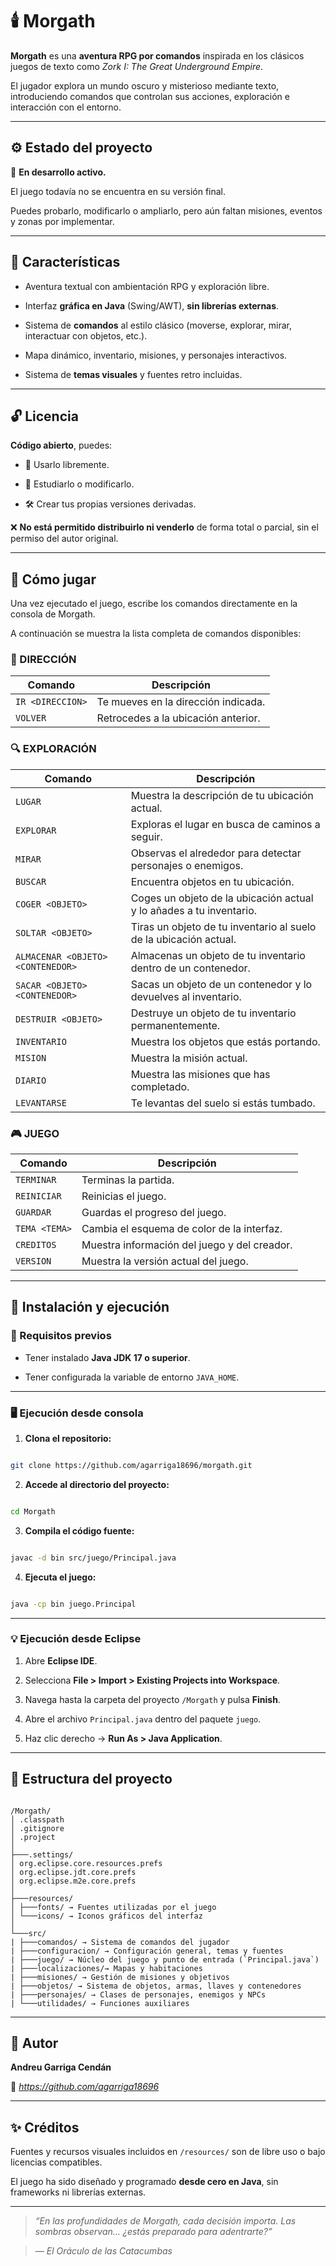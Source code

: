 # 🕯️ Morgath

  

**Morgath** es una **aventura RPG por comandos** inspirada en los clásicos juegos de texto como *Zork I: The Great Underground Empire*.

El jugador explora un mundo oscuro y misterioso mediante texto, introduciendo comandos que controlan sus acciones, exploración e interacción con el entorno.

  

---

  

## ⚙️ Estado del proyecto

  

🚧 **En desarrollo activo.**

El juego todavía no se encuentra en su versión final.

Puedes probarlo, modificarlo o ampliarlo, pero aún faltan misiones, eventos y zonas por implementar.

  

---

  

## 🧩 Características

  

- Aventura textual con ambientación RPG y exploración libre.

- Interfaz **gráfica en Java** (Swing/AWT), **sin librerías externas**.

- Sistema de **comandos** al estilo clásico (moverse, explorar, mirar, interactuar con objetos, etc.).

- Mapa dinámico, inventario, misiones, y personajes interactivos.

- Sistema de **temas visuales** y fuentes retro incluidas.

  

---

  

## 🔓 Licencia

  

**Código abierto**, puedes:

- 📘 Usarlo libremente.

- 🧠 Estudiarlo o modificarlo.

- 🛠️ Crear tus propias versiones derivadas.

  

❌ **No está permitido distribuirlo ni venderlo** de forma total o parcial, sin el permiso del autor original.

  

---

  

## 🧭 Cómo jugar

  

Una vez ejecutado el juego, escribe los comandos directamente en la consola de Morgath.

A continuación se muestra la lista completa de comandos disponibles:

  

### 🧭 DIRECCIÓN

  

| Comando | Descripción |
|----------|--------------|
| `IR <DIRECCION>` | Te mueves en la dirección indicada. |
| `VOLVER` | Retrocedes a la ubicación anterior. |

  

### 🔍 EXPLORACIÓN

  

| Comando | Descripción |
|----------|--------------|
| `LUGAR` | Muestra la descripción de tu ubicación actual. |
| `EXPLORAR` | Exploras el lugar en busca de caminos a seguir. |
| `MIRAR` | Observas el alrededor para detectar personajes o enemigos. |
| `BUSCAR` | Encuentra objetos en tu ubicación. |
| `COGER <OBJETO>` | Coges un objeto de la ubicación actual y lo añades a tu inventario. |
| `SOLTAR <OBJETO>` | Tiras un objeto de tu inventario al suelo de la ubicación actual. |
| `ALMACENAR <OBJETO> <CONTENEDOR>` | Almacenas un objeto de tu inventario dentro de un contenedor. |
| `SACAR <OBJETO> <CONTENEDOR>` | Sacas un objeto de un contenedor y lo devuelves al inventario. |
| `DESTRUIR <OBJETO>` | Destruye un objeto de tu inventario permanentemente. |
| `INVENTARIO` | Muestra los objetos que estás portando. |
| `MISION` | Muestra la misión actual. |
| `DIARIO` | Muestra las misiones que has completado. |
| `LEVANTARSE` | Te levantas del suelo si estás tumbado. |

  

### 🎮 JUEGO

  

| Comando | Descripción |
|----------|--------------|
| `TERMINAR` | Terminas la partida. |
| `REINICIAR` | Reinicias el juego. |
| `GUARDAR` | Guardas el progreso del juego. |
| `TEMA <TEMA>` | Cambia el esquema de color de la interfaz. |
| `CREDITOS` | Muestra información del juego y del creador. |
| `VERSION` | Muestra la versión actual del juego. |

  

---

  

## 💾 Instalación y ejecución

  

### 🔸 Requisitos previos

- Tener instalado **Java JDK 17 o superior**.

- Tener configurada la variable de entorno `JAVA_HOME`.

  

---

  

### 🖥️ Ejecución desde consola

  

1.  **Clona el repositorio:**

```bash

git clone https://github.com/agarriga18696/morgath.git

```

  

2.  **Accede al directorio del proyecto:**

```bash

cd Morgath

```

  

3.  **Compila el código fuente:**

```bash

javac -d bin src/juego/Principal.java

```

  

4.  **Ejecuta el juego:**

```bash

java -cp bin juego.Principal

```

  

---

  

### 💡 Ejecución desde Eclipse

  

1. Abre **Eclipse IDE**.

2. Selecciona **File > Import > Existing Projects into Workspace**.

3. Navega hasta la carpeta del proyecto `/Morgath` y pulsa **Finish**.

4. Abre el archivo `Principal.java` dentro del paquete `juego`.

5. Haz clic derecho → **Run As > Java Application**.

  

---

  

## 🧱 Estructura del proyecto

  

```

/Morgath/
│ .classpath
│ .gitignore
│ .project
│
├───.settings/
│ org.eclipse.core.resources.prefs
│ org.eclipse.jdt.core.prefs
│ org.eclipse.m2e.core.prefs
│
├───resources/
│ ├───fonts/ → Fuentes utilizadas por el juego
│ └───icons/ → Iconos gráficos del interfaz
│
└───src/
| ├───comandos/ → Sistema de comandos del jugador
| ├───configuracion/ → Configuración general, temas y fuentes
| ├───juego/ → Núcleo del juego y punto de entrada (`Principal.java`)
| ├───localizaciones/→ Mapas y habitaciones
| ├───misiones/ → Gestión de misiones y objetivos
| ├───objetos/ → Sistema de objetos, armas, llaves y contenedores
| ├───personajes/ → Clases de personajes, enemigos y NPCs
| └───utilidades/ → Funciones auxiliares

```

  

---

  

## 👤 Autor

  

**Andreu Garriga Cendán**

📧 *https://github.com/agarriga18696*

  

---

  

## ✨ Créditos

  

Fuentes y recursos visuales incluidos en `/resources/` son de libre uso o bajo licencias compatibles.

El juego ha sido diseñado y programado **desde cero en Java**, sin frameworks ni librerías externas.

  

---

  

> *“En las profundidades de Morgath, cada decisión importa. Las sombras observan… ¿estás preparado para adentrarte?”*

> — *El Oráculo de las Catacumbas*
